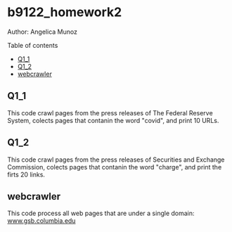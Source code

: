 # b9122_homework2
Author: Angelica Munoz

Table of contents
* [Q1_1](#Q1_1)
* [Q1_2](#Q1_2)
* [webcrawler](#webcrawler)

## Q1_1
This code crawl pages from the press releases of The Federal Reserve System, colects pages that contanin the word "covid", and print 10 URLs.

## Q1_2
This code crawl pages from the press releases of Securities and Exchange Commission, colects pages that contanin the word "charge", and print the firts 20 links. 

## webcrawler
This code process all web pages that are under a single domain: www.gsb.columbia.edu

